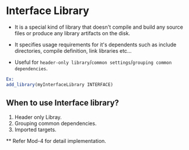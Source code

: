# Interface Library

* It is a special kind of library that doesn't compile and build any source files or produce any library artifacts on the disk.

* It specifies usage requirements for it's dependents such as include directories, compile definition, link libraries etc...

* Useful for `header-only library`/`common settings`/`grouping common dependencies`.

```CMAKE
Ex:
add_library(myInterfaceLibrary INTERFACE)
```

## When to use Interface library?

1. Header only Libray.
2. Grouping common dependencies.
3. Imported targets.

** Refer Mod-4 for detail implementation.
